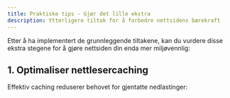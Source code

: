 ```yaml
---
title: Praktiske tips - Gjør det lille ekstra
description: Ytterligere tiltak for å forbedre nettsidens bærekraft
---
```


Etter å ha implementert de grunnleggende tiltakene, kan du vurdere disse ekstra stegene for å gjøre nettsiden din enda mer miljøvennlig:

## 1. Optimaliser nettlesercaching

Effektiv caching reduserer behovet for gjentatte nedlastinger:
